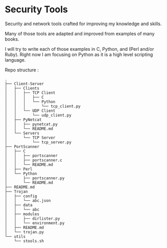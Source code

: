 # Security Tools

Security and network tools crafted for improving my knowledge and skills.

Many of those tools are adapted and improved from examples of many books.

I will try to write each of those examples in C, Python, and (Perl and/or Ruby). Right now I am focusing on Python as it is a high level scripting language.

Repo structure :

```
.
├── Client-Server
│   ├── Clients
│   │   ├── TCP Client
│   │   │   ├── C
│   │   │   └── Python
│   │   │       └── tcp_client.py
│   │   └── UDP Client
│   │       └── udp_client.py
│   ├── PyNetcat
│   │   ├── pynetcat.py
│   │   └── README.md
│   └── Servers
│       └── TCP Server
│           └── tcp_server.py
├── PortScanner
│   ├── C
│   │   ├── portscanner
│   │   ├── portscanner.c
│   │   └── README.md
│   ├── Perl
│   └── Python
│       ├── portscanner.py
│       └── README.md
├── README.md
├── Trojan
│   ├── config
│   │   └── abc.json
│   ├── data
│   │   └── abc
│   ├── modules
│   │   ├── dirlister.py
│   │   └── environment.py
│   ├── README.md
│   └── trojan.py
└── utils
    └── stools.sh

```



